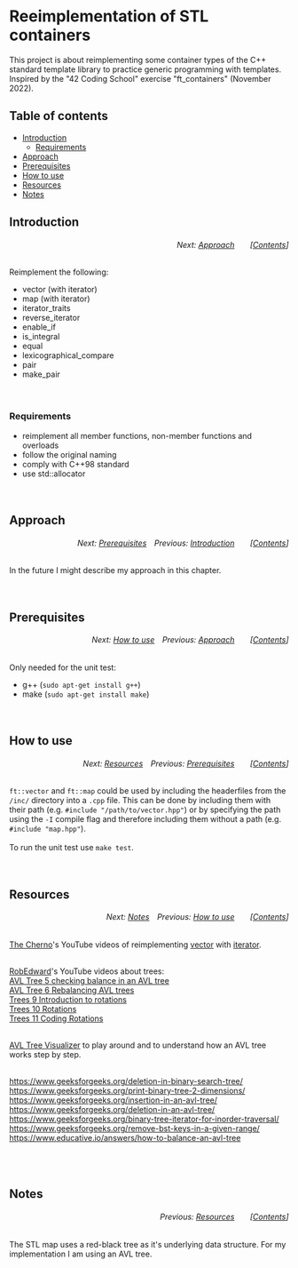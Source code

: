 # Reeimplementation of STL containers
This project is about reimplementing some container types of the C++ standard template library to practice generic programming with templates. Inspired by the "42 Coding School" exercise "ft_containers" (November 2022).
</br>

## Table of contents
* [Introduction](#introduction)
  * [Requirements](#requirements)
* [Approach](#approach)
* [Prerequisites](#prerequisites)
* [How to use](#how-to-use)
* [Resources](#resources)
* [Notes](#notes)

## Introduction
###### <p align="right">Next: [Approach](#approach)&emsp;&emsp;[[Contents](#table-of-contents)]</p>
Reimplement the following:
* vector (with iterator)
* map (with iterator)
* iterator_traits
* reverse_iterator
* enable_if
* is_integral
* equal
* lexicographical_compare
* pair
* make_pair
</br></br></br>

### Requirements
* reimplement all member functions, non-member functions and overloads
* follow the original naming
* comply with C++98 standard
* use std::allocator
</br></br></br>

## Approach
###### <p align="right">Next: [Prerequisites](#prerequisites)&emsp;Previous: [Introduction](#introduction)&emsp;&emsp;[[Contents](#table-of-contents)]</p>
In the future I might describe my approach in this chapter.
</br></br></br>

## Prerequisites
###### <p align="right">Next: [How to use](#how-to-use)&emsp;Previous: [Approach](#approach)&emsp;&emsp;[[Contents](#table-of-contents)]</p>
Only needed for the unit test:</br>
* g++ (```sudo apt-get install g++```)
* make (```sudo apt-get install make```)
</br></br></br>

## How to use
###### <p align="right">Next: [Resources](#resources)&emsp;Previous: [Prerequisites](#prerequisites)&emsp;&emsp;[[Contents](#table-of-contents)]</p>
```ft::vector``` and ```ft::map``` could be used by including the headerfiles from the ```/inc/``` directory into a ```.cpp``` file. This can be done by including them with their path (e.g. ```#include "/path/to/vector.hpp"```) or by specifying the path using the ```-I``` compile flag and therefore including them without a path (e.g. ```#include "map.hpp"```).</br>
</br>
To run the unit test use ```make test```.
</br></br></br>

## Resources
###### <p align="right">Next: [Notes](#notes)&emsp;Previous: [How to use](#how-to-use)&emsp;&emsp;[[Contents](#table-of-contents)]</p>

[The Cherno](https://www.youtube.com/c/TheChernoProject)'s YouTube videos of reimplementing [vector](https://www.youtube.com/watch?v=ryRf4Jh_YC0) with [iterator](https://www.youtube.com/watch?v=F9eDv-YIOQ0).</br>
</br>

[RobEdward](https://www.youtube.com/@RobEdwardsVideos)'s YouTube videos about trees:</br>
[AVL Tree 5 checking balance in an AVL tree](https://www.youtube.com/watch?v=iNy6c4Q9Umw)</br>
[AVL Tree 6 Rebalancing AVL trees](https://www.youtube.com/watch?v=wn1tc5SAGZk)</br>
[Trees 9 Introduction to rotations](https://www.youtube.com/watch?v=M0Y3kDuyUCU)</br>
[Trees 10 Rotations](https://www.youtube.com/watch?v=NczBLeco6XA)</br>
[Trees 11 Coding Rotations](https://www.youtube.com/watch?v=Y-nmgO8ALjM)</br>
</br>

[AVL Tree Visualizer](https://www.cs.usfca.edu/~galles/visualization/AVLtree.html) to play around and to understand how an AVL tree works step by step.</br>
</br>

https://www.geeksforgeeks.org/deletion-in-binary-search-tree/</br>
https://www.geeksforgeeks.org/print-binary-tree-2-dimensions/</br>
https://www.geeksforgeeks.org/insertion-in-an-avl-tree/</br>
https://www.geeksforgeeks.org/deletion-in-an-avl-tree/</br>
https://www.geeksforgeeks.org/binary-tree-iterator-for-inorder-traversal/</br>
https://www.geeksforgeeks.org/remove-bst-keys-in-a-given-range/</br>
https://www.educative.io/answers/how-to-balance-an-avl-tree</br>
</br></br></br>

## Notes
###### <p align="right">Previous: [Resources](#resources)&emsp;&emsp;[[Contents](#table-of-contents)]</p>
The STL map uses a red-black tree as it's underlying data structure. For my implementation I am using an AVL tree.
</br></br></br>
